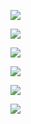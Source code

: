 ![](https://media.tenor.com/KyQn8EktSfsAAAAM/cassio-guitarra.gif)



![](https://media.tenor.com/iubj_ZG4L7gAAAAS/corinthians-mundial.gif)


![](https://media.tenor.com/xVlgmC8rAHcAAAAC/corinthians-timao.gif)







![](https://media.tenor.com/hbiKUexSQmMAAAAd/renato-augusto.gif)






![](https://media.tenor.com/4-2ipSO3LyAAAAAM/roger-guedes-corinthians-x-palmeiras.gif)



![](https://media.tenor.com/SS7Es1cOb5oAAAAS/palmeiras-mundial.gif)
